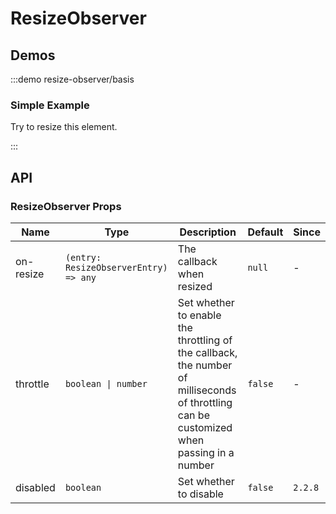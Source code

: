 # ResizeObserver

## Demos

:::demo resize-observer/basis

### Simple Example

Try to resize this element.

:::

## API

### ResizeObserver Props

| Name      | Type                                  | Description                                                                                                                               | Default | Since   |
| --------- | ------------------------------------- | ----------------------------------------------------------------------------------------------------------------------------------------- | ------- | ------- |
| on-resize | `(entry: ResizeObserverEntry) => any` | The callback when resized                                                                                                                 | `null`  | -       |
| throttle  | `boolean \| number`                   | Set whether to enable the throttling of the callback, the number of milliseconds of throttling can be customized when passing in a number | `false` | -       |
| disabled  | `boolean`                             | Set whether to disable                                                                                                                    | `false` | `2.2.8` |
